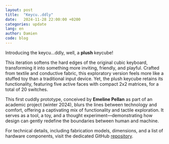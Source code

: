 ```yaml
---
layout: post
title:  "Keycu..ddly"
date:   2024-11-28 22:00:00 +0200
categories: update
lang: en
author: Damien
code: blog
---
```


Introducing the keycu...ddly, well, a **plush** keycube!

This iteration softens the hard edges of the original cubic keyboard, transforming it into something more inviting, friendly, and playful. Crafted from textile and conductive fabric, this exploratory version feels more like a stuffed toy than a traditional input device. Yet, the plush keycube retains its functionality, featuring five active faces with compact 2x2 matrices, for a total of 20 switches.

This first cuddly prototype, conceived by **Emeline Pellan** as part of an academic project (winter 2024), blurs the lines between technology and comfort, offering a captivating mix of functionality and tactile exploration. It serves as a tool, a toy, and a thought experiment—demonstrating how design can gently redefine the boundaries between human and machine.

For technical details, including fabrication models, dimensions, and a list of hardware components, visit the dedicated GitHub [repository](https://github.com/k3Plush).